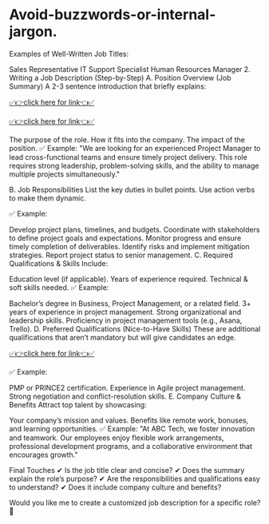 # Avoid-buzzwords-or-internal-jargon.

Examples of Well-Written Job Titles:

Sales Representative
IT Support Specialist
Human Resources Manager
2. Writing a Job Description (Step-by-Step)
A. Position Overview (Job Summary)
A 2-3 sentence introduction that briefly explains:

[✅👉click here for link👈✅](
https://mkrj.xyz/non/)

[✅👉click here for link👈✅](
https://mkrj.xyz/non/)

The purpose of the role.
How it fits into the company.
The impact of the position.
✅ Example:
"We are looking for an experienced Project Manager to lead cross-functional teams and ensure timely project delivery. This role requires strong leadership, problem-solving skills, and the ability to manage multiple projects simultaneously."

B. Job Responsibilities
List the key duties in bullet points. Use action verbs to make them dynamic.

✅ Example:

Develop project plans, timelines, and budgets.
Coordinate with stakeholders to define project goals and expectations.
Monitor progress and ensure timely completion of deliverables.
Identify risks and implement mitigation strategies.
Report project status to senior management.
C. Required Qualifications & Skills
Include:

Education level (if applicable).
Years of experience required.
Technical & soft skills needed.
✅ Example:

Bachelor’s degree in Business, Project Management, or a related field.
3+ years of experience in project management.
Strong organizational and leadership skills.
Proficiency in project management tools (e.g., Asana, Trello).
D. Preferred Qualifications (Nice-to-Have Skills)
These are additional qualifications that aren’t mandatory but will give candidates an edge.

[✅👉click here for link👈✅](
https://mkrj.xyz/non/)


✅ Example:

PMP or PRINCE2 certification.
Experience in Agile project management.
Strong negotiation and conflict-resolution skills.
E. Company Culture & Benefits
Attract top talent by showcasing:

Your company’s mission and values.
Benefits like remote work, bonuses, and learning opportunities.
✅ Example:
"At ABC Tech, we foster innovation and teamwork. Our employees enjoy flexible work arrangements, professional development programs, and a collaborative environment that encourages growth."

Final Touches
✔ Is the job title clear and concise?
✔ Does the summary explain the role’s purpose?
✔ Are the responsibilities and qualifications easy to understand?
✔ Does it include company culture and benefits?

Would you like me to create a customized job description for a specific role? 🚀
